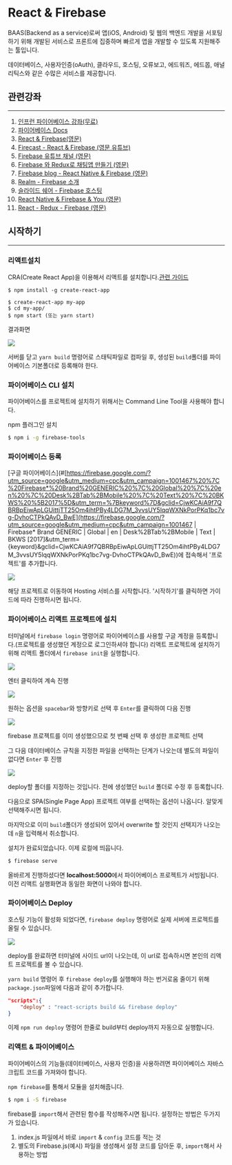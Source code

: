 # React & Firebase 



 BAAS(Backend as a service)로써 앱(iOS, Android) 및 웹의 백엔드 개발을 서포팅하기 위해 개발된 서비스로 프론트에 집중하며 빠르게 앱을 개발할 수 있도록 지원해주는 툴입니다.

 데이터베이스, 사용자인증(oAuth), 클라우드, 호스팅, 오류보고, 에드워즈, 에드몹, 애널리틱스와 같은 수많은 서비스를 제공합니다.

## 관련강좌

_________

1. [인프런 파이어베이스 강좌(무료)](#[https://www.inflearn.com/course/%ED%8C%8C%EC%9D%B4%EC%96%B4%EB%B2%A0%EC%9D%B4%EC%8A%A4-%EA%B0%95%EC%A2%8C-%EC%9B%B9-%EC%96%B4%ED%94%8C%EB%A6%AC%EC%BC%80%EC%9D%B4%EC%85%98/](https://www.inflearn.com/course/파이어베이스-강좌-웹-어플리케이션/))
2. [파이어베이스 Docs](#https://firebase.google.com/docs/?authuser=0)
3. [React & Firebase(영문)](#https://www.codementor.io/yurio/all-you-need-is-react-firebase-4v7g9p4kf)
4. [Firecast - React & Firebase (영문 유튜브)](#https://www.youtube.com/watch?v=mwNATxfUsgI)
5. [Firebase 유튜브 채널 (영문)](#https://www.youtube.com/user/Firebase)
6. [Firebase 와 Redux로 채팅앱 만들기 (영문)](#https://medium.com/react-native-development/build-a-chat-app-with-firebase-and-redux-part-1-8a2197fb0f88)
7. [Firebase blog - React Native & Firebase (영문)](#https://firebase.googleblog.com/2016/01/the-beginners-guide-to-react-native-and_84.html)
8. [Realm - Firebase 소개](#https://academy.realm.io/kr/posts/firebase-as-a-real-mobile-backend/)
9. [슬라이드 쉐어 - Firebase 호스팅](#https://www.slideshare.net/sungbeenjang/firebase-for-web-1-hosting)
10. [React Native & Firebase & You (영문)](#https://blog.callstack.io/react-native-firebase-and-you-a07ae507910)
11. [React - Redux - Firebase (영문)](#http://react-redux-firebase.com/)



## 시작하기

______

### 리액트설치

CRA(Create React App)을 이용해서 리액트를 설치합니다.[관련 가이드](#https://github.com/facebook/create-react-app)

```shell
$ npm install -g create-react-app

$ create-react-app my-app
$ cd my-app/
$ npm start (또는 yarn start)
```

결과화면

![](https://user-images.githubusercontent.com/41600558/83378526-e2862f00-a413-11ea-98d5-13a652eba963.png)

서버를 닫고 `yarn build` 명령어로 스태틱파일로 컴파일 후, 생성된 `build`폴더를 파이어베이스 기본폴더로 등록해야 한다.

### 파이어베이스 CLI 설치

파이어베이스를 프로젝트에 설치하기 위해서는 Command Line Tool을 사용해야 합니다.

npm 플러그인 설치

```sh
$ npm i -g firebase-tools
```

### 파이어베이스 등록

[구글 파이어베이스](#[https://firebase.google.com/?utm_source=google&utm_medium=cpc&utm_campaign=1001467%20%7C%20Firebase*%20Brand%20GENERIC%20%7C%20Global%20%7C%20en%20%7C%20Desk%2BTab%2BMobile%20%7C%20Text%20%7C%20BKWS%20%5B2017%5D&utm_term=%7Bkeyword%7D&gclid=CjwKCAiA9f7QBRBpEiwApLGUittjTT25Om4ihtPBy4LDG7M_3vvsUY5lqqWXNkPorPKq1bc7vg-DvhoCTPkQAvD_BwE](https://firebase.google.com/?utm_source=google&utm_medium=cpc&utm_campaign=1001467 | Firebase* Brand GENERIC | Global | en | Desk%2BTab%2BMobile | Text | BKWS [2017]&utm_term={keyword}&gclid=CjwKCAiA9f7QBRBpEiwApLGUittjTT25Om4ihtPBy4LDG7M_3vvsUY5lqqWXNkPorPKq1bc7vg-DvhoCTPkQAvD_BwE))에 접속해서 '프로젝트'를 추가합니다.

![](https://user-images.githubusercontent.com/41600558/83378797-d9e22880-a414-11ea-9cbc-06f85797cbb4.png)

해당 프로젝트로 이동하여 Hosting 서비스를 시작합니다. '시작하기'를 클릭하면 가이드에 따라 진행하시면 됩니다.

### 파이어베이스 리액트 프로젝트에 설치

터미널에서 `firebase login` 명령어로 파이어베이스를 사용할 구글 계정을 등록합니다.(프로젝트를 생성했던 계정으로 로그인하셔야 합니다) 리액트 프로젝트에 설치하기 위해 리액트 폴더에서 `firebase init`을 실행합니다.

![](https://user-images.githubusercontent.com/41600558/83379219-f7fc5880-a415-11ea-9423-368ae707eb77.png)

엔터 클릭하여 계속 진행

![](https://user-images.githubusercontent.com/41600558/83379272-12363680-a416-11ea-8965-c28a2b8db439.png)

원하는 옵션을 `spacebar`와 방향키로 선택 후 `Enter`를 클릭하여 다음 진행

![](https://user-images.githubusercontent.com/41600558/83379350-401b7b00-a416-11ea-8d32-46296502b090.png)

firebase 프로젝트를 이미 생성했으므로 첫 번째 선택 후 생성한 프로젝트 선택

그 다음 데이터베이스 규칙을 지정한 파일을 선택하는 단계가 나오는데 별도의 파일이 없다면 `Enter` 후 진행

![](https://user-images.githubusercontent.com/41600558/83379536-ba4bff80-a416-11ea-9ef4-ff3012d1e8ea.png)

deploy할 폴더를 지정하는 것입니다. 전에 생성했던 `build` 폴더로 수정 후 등록합니다.

다음으로 SPA(Single Page App) 프로젝트 여부를 선택하는 옵션이 나옵니다. 알맞게 선택해주시면 됩니다.

마지막으로 이미 `build`폴더가 생성되어 있어서 overwrite 할 것인지 선택지가 나오는데 `n`을 입력해서 취소합니다.

설치가 완료되었습니다. 이제 로컬에 띄웁니다.

```sh
$ firebase serve
```

올바르게 진행하셨다면 **localhost:5000**에서 파이어베이스 프로젝트가 서빙됩니다. 이전 리액트 실행화면과 동일한 화면이 나와야 합니다.

### 파이어베이스 Deploy

호스팅 기능이 활성화 되었다면, `firebase deploy` 명령어로 실제 서버에 프로젝트를 올릴 수 있습니다.

![](https://user-images.githubusercontent.com/41600558/83379985-c84e5000-a417-11ea-83fe-1d2d54de0e44.png)

deploy를 완료하면 터미널에 사이드 url이 나오는데, 이 url로 접속하시면 본인의 리액트 프로젝트를 볼 수 있습니다.

`yarn build` 명령어 후 `firebase deploy`를 실행해야 하는 번거로움 줄이기 위해 `package.json`파일에 다음과 같이 추가합니다.

```json
"scripts":{
	"deploy" : "react-scripts build && firebase deploy"	
}
```

이제 `npm run deploy` 명령어 한줄로 build부터 deploy까지 자동으로 실행합니다.

### 리액트 & 파이어베이스

파이어베이스의 기능들(데이터베이스, 사용자 인증)을 사용하려면 파이어베이스 자바스크립트 코드를 가져와야 합니다.

`npm firebase`를 통해서 모듈을 설치해줍니다.

```sh
$ npm i -S firebase
```

firebase를 `import`해서 관련된 함수를 작성해주시면 됩니다. 설정하는 방법은 두가지가 있습니다.

1. index.js 파일에서 바로 `import` & `config` 코드를 적는 것
2. 별도의 Firebase.js(예시) 파일을 생성해서 설정 코드를 담아둔 후, `import`해서 사용하는 방법



